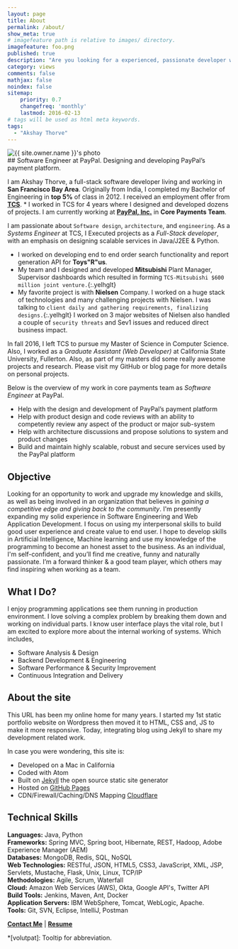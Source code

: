 ```yaml
---
layout: page
title: About
permalink: /about/
show_meta: true
# imagefeature path is relative to images/ directory.
imagefeature: foo.png
published: true
description: "Are you looking for a experienced, passionate developer with diverse skill set? You are at right place! Please, go through my profile, and let me know if I am a good fit for you.."
category: views
comments: false
mathjax: false
noindex: false
sitemap:
    priority: 0.7
    changefreq: 'monthly'
    lastmod: 2016-02-13
# tags will be used as html meta keywords.    
tags:
  - "Akshay Thorve"
---
```


<div class="post-author text-center">                       
            <img src="{{ site.urlimg }}{{ site.owner.avatar }}" alt="{{ site.owner.name }}'s photo" itemprop="image" class="post-avatar img-circle img-responsive"/>
<span class="social-icons" style="padding-top: 10px; padding-bottom: 1px;">
<a href="{{ site.url }}/resume" title="Resume" target="_blank" class="social-icons"><i class="iconm iconm-profile" style="vertical-align: top;"></i></a>
<a href="{{ site.url }}/about/publications/" target="_blank" class="social-icons" title="Publications"><i class="iconm iconm-file-pdf"></i></a>
<a href="{{ site.owner.linkedin }}" class="social-icons" target="_blank" title="LinkedIn profile"><i class="iconm iconm-linkedin2"></i></a>
</span>
</div>
## Software Engineer at PayPal. Designing and developing PayPal’s payment platform.

I am Akshay Thorve, a full-stack software developer living and working in **San Francisco Bay Area**. Originally from India, I completed my Bachelor of Engineering in **top 5%** of class in 2012. I received an employment offer from [**TCS**](https://en.wikipedia.org/wiki/Tata_Consultancy_Services). * I worked in TCS for 4 years where I designed and developed dozens of projects. I am currently working at [**PayPal, Inc.**](https://www.paypal.com/us/home) in **Core Payments Team**. 

I am passionate about `Software design`, `architecture`, and `engineering`. 
As a *Systems Engineer* at TCS, I Executed projects as a *Full-Stack developer*, with an emphasis on designing scalable services in Java/J2EE & Python.
* I worked on developing end to end order search functionality and report generation API for **Toys"R"us**.
* My team and I designed and developed **Mitsubishi** Plant Manager, Supervisor dashboards which resulted in forming `TCS-Mitsubishi $600 million joint venture.`{:.yelhglt}
* My favorite project is with **Nielsen** Company. I worked on a huge stack of technologies and many challenging projects with Nielsen. I was talking to `client daily and gathering requirements, finalizing designs.`{:.yelhglt} I worked on 3 major websites of Nielsen also handled a couple of `security threats` and Sev1 issues and reduced direct business impact.

In fall 2016, I left TCS to pursue my Master of Science in Computer Science. Also, I worked as a *Graduate Assistant (Web Developer)* at California State University, Fullerton. Also, as part of my masters did some really awesome projects and research. Please visit my GitHub or blog page for more details on personal projects.

Below is the overview of my work in core payments team as *Software Engineer* at PayPal.
* Help with the design and development of PayPal’s payment platform
* Help with product design and code reviews with an ability to competently review any aspect of the product or major sub-system
* Help with architecture discussions and propose solutions to system and product changes
* Build and maintain highly scalable, robust and secure services used by the PayPal platform

## Objective
Looking for an opportunity to work and upgrade my knowledge and skills, as well as being involved in an organization that believes in *gaining a competitive edge and giving back to the community*. I'm presently expanding my solid experience in Software Engineering and Web Application Development. I focus on using my interpersonal skills to build good user experience and create value to end user. I hope to develop skills in Artificial Intelligence, Machine learning and use my knowledge of the programming to become an honest asset to the business. As an individual, I'm self-confident, and you’ll find me creative, funny and naturally passionate. I’m a forward thinker & a good team player, which others may find inspiring when working as a team.

## What I Do?
I enjoy programming applications see them running in production environment. I love solving a complex problem by breaking them down and working on individual parts. I know user interface plays the vital role, but I am excited to explore more about the internal working of systems. Which includes,
* Software Analysis & Design
* Backend Development & Engineering
* Software Performance & Security Improvement
* Continuous Integration and Delivery

<!---
## Note
**I am actively looking for `Full-Time job opportunities` starting July 2018. Drop me an [email](mailto:thorveakshay@gmail.com?subject=Job%20Opportunity&body=Hello%20Akshay,%0D%0A) if your organization is looking for a passionate engineer. I am also open for a quick chat on [LinkedIn](https://www.linkedin.com/in/akshaythorve).**
--->
## About the site
This URL has been my online home for many years. I started my 1st static portfolio website on Wordpress then moved it to HTML, CSS and, JS to make it more responsive. Today, integrating blog using Jekyll to share my development related work.

In case you were wondering, this site is:

* Developed on a Mac in California
* Coded with Atom
* Built on [Jekyll](https://jekyllrb.com/) the open source static site generator
* Hosted on [GitHub Pages](https://pages.github.com/)
* CDN/Firewall/Caching/DNS Mapping  [Cloudflare](https://www.cloudflare.com/)

## Technical Skills

**Languages:** Java, Python	<br>
**Frameworks:**  Spring MVC, Spring boot, Hibernate, REST, Hadoop, Adobe Experience Manager (AEM)<br>
**Databases:** MongoDB, Redis, SQL, NoSQL<br>
**Web Technologies:** RESTful, JSON, HTML5, CSS3, JavaScript, XML, JSP, Servlets, Mustache, Flask, Unix, Linux, TCP/IP<br>
**Methodologies:** Agile, Scrum, Waterfall<br>
**Cloud:** Amazon Web Services (AWS), Okta, Google API's, Twitter API<br>
**Build Tools:** Jenkins, Maven, Ant, Docker<br>
**Application Servers:** IBM WebSphere, Tomcat, WebLogic, Apache.<br>
**Tools:**  Git, SVN, Eclipse, IntelliJ, Postman<br>


[**Contact Me**](https://akshaythorve.com/contact/) | [**Resume**](https://akshaythorve.com/resume/)

*[volutpat]: Tooltip for abbreviation.
